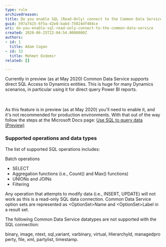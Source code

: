 ```yaml
---
type: rule
archivedreason: 
title: Do you enable SQL (Read-Only) connect to the Common Data Service?
guid: 597a7415-6f5a-42e8-babd-75024df484ce
uri: do-you-enable-sql-read-only-connect-to-the-common-data-service
created: 2020-06-25T22:04:54.0000000Z
authors:
- id: 1
  title: Adam Cogan
- id: 32
  title: Mehmet Ozdemir
related: []

---
```



Currently in preview (as at May 2020) Common Data Service supports direct SQL Access to Dynamics entities. This is huge for many Dynamics scenarios, in particular using it for direct query Power BI reports.<br>
<br><excerpt class='endintro'></excerpt><br>
<p>​As this feature is in preview (as at May 2020) you'll need to enable it, and it's not recommended for production environments. With that out of the way follow the steps at the Microsoft Docs page&#58;&#160;<a href="https&#58;//docs.microsoft.com/en-us/powerapps/developer/common-data-service/cds-sql-query">Use SQL to query data (Preview)</a></p><h3 class="ssw15-rteElement-H3">Supported operations and data types​​<br></h3><p>The list of supported SQL operations includes&#58;</p><p>Batch operations</p><ul><li>SELECT</li><li>Aggregation functions (i.e., Count() and Max() functions)</li><li>UNIONs and JOINs</li><li>Filtering</li></ul><p>Any operation that attempts to modify data (i.e., INSERT, UPDATE) will not work as this is a read-only SQL data connection. Common Data Service option sets are represented as &lt;OptionSet&gt;Name and &lt;OptionSet&gt;Label in a result set.</p><p>The following Common Data Service datatypes are not supported with the SQL connection&#58;<br></p><p class="ssw15-rteElement-CodeArea">binary,&#160;image,&#160;ntext,&#160;sql_variant,&#160;varbinary,&#160;virtual,&#160;HierarchyId,&#160;managedproperty,&#160;file,&#160;xml,&#160;partylist,&#160;timestamp.</p><p>​​<br></p>


